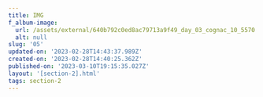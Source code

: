 ```yaml
---
title: IMG
f_album-image:
  url: /assets/external/640b792c0ed8ac79713a9f49_day_03_cognac_10_5570.jpg
  alt: null
slug: '05'
updated-on: '2023-02-28T14:43:37.989Z'
created-on: '2023-02-28T14:40:25.362Z'
published-on: '2023-03-10T19:15:35.027Z'
layout: '[section-2].html'
tags: section-2
---
```



